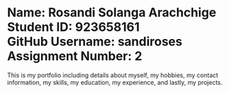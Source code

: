 <!DOCTYPE html>
<html lang="en">
<head>
    <meta charset="UTF-8">
    <meta name="viewport" content="width=device-width, initial-scale=1.0">
    <title>Assignment 1</title>
</head>
<body>
    <h1>Name: Rosandi Solanga Arachchige <br>
        Student ID: 923658161 <br>
        GitHub Username: sandiroses <br>
        Assignment Number: 2</h1>
    <p>This is my portfolio including details about myself, my hobbies, my contact information, my skills, my education, my experience, and lastly, my projects.  </p>
</body>
</html>
